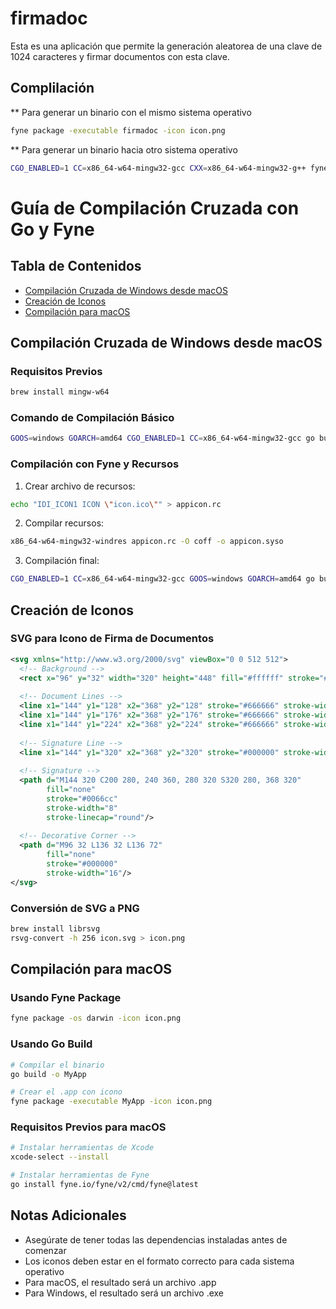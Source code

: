 # firmadoc

Esta es una aplicación que permite la generación aleatorea de una clave de 1024 caracteres y firmar documentos con esta clave.

## Complilación

** Para generar un binario con el mismo sistema operativo

```bash
fyne package -executable firmadoc -icon icon.png
```

** Para generar un binario hacia otro sistema operativo

```bash
CGO_ENABLED=1 CC=x86_64-w64-mingw32-gcc CXX=x86_64-w64-mingw32-g++ fyne package -os windows -icon icon.png
```

# Guía de Compilación Cruzada con Go y Fyne

## Tabla de Contenidos

- [Compilación Cruzada de Windows desde macOS](#compilación-cruzada-de-windows-desde-macos)
- [Creación de Iconos](#creación-de-iconos)
- [Compilación para macOS](#compilación-para-macos)


## Compilación Cruzada de Windows desde macOS

### Requisitos Previos
```bash
brew install mingw-w64
```

### Comando de Compilación Básico
```bash
GOOS=windows GOARCH=amd64 CGO_ENABLED=1 CC=x86_64-w64-mingw32-gcc go build -o app.exe
```

### Compilación con Fyne y Recursos
1. Crear archivo de recursos:
```bash
echo "IDI_ICON1 ICON \"icon.ico\"" > appicon.rc
```

2. Compilar recursos:
```bash
x86_64-w64-mingw32-windres appicon.rc -O coff -o appicon.syso
```

3. Compilación final:
```bash
CGO_ENABLED=1 CC=x86_64-w64-mingw32-gcc GOOS=windows GOARCH=amd64 go build -ldflags -H=windowsgui -o SigningApp.exe
```

## Creación de Iconos

### SVG para Icono de Firma de Documentos
```svg
<svg xmlns="http://www.w3.org/2000/svg" viewBox="0 0 512 512">
  <!-- Background -->
  <rect x="96" y="32" width="320" height="448" fill="#ffffff" stroke="#000000" stroke-width="16"/>
  
  <!-- Document Lines -->
  <line x1="144" y1="128" x2="368" y2="128" stroke="#666666" stroke-width="8"/>
  <line x1="144" y1="176" x2="368" y2="176" stroke="#666666" stroke-width="8"/>
  <line x1="144" y1="224" x2="368" y2="224" stroke="#666666" stroke-width="8"/>
  
  <!-- Signature Line -->
  <line x1="144" y1="320" x2="368" y2="320" stroke="#000000" stroke-width="4"/>
  
  <!-- Signature -->
  <path d="M144 320 C200 280, 240 360, 280 320 S320 280, 368 320" 
        fill="none" 
        stroke="#0066cc" 
        stroke-width="8"
        stroke-linecap="round"/>
        
  <!-- Decorative Corner -->
  <path d="M96 32 L136 32 L136 72" 
        fill="none" 
        stroke="#000000" 
        stroke-width="16"/>
</svg>
```

### Conversión de SVG a PNG
```bash
brew install librsvg
rsvg-convert -h 256 icon.svg > icon.png
```

## Compilación para macOS

### Usando Fyne Package
```bash
fyne package -os darwin -icon icon.png
```

### Usando Go Build
```bash
# Compilar el binario
go build -o MyApp

# Crear el .app con icono
fyne package -executable MyApp -icon icon.png
```

### Requisitos Previos para macOS
```bash
# Instalar herramientas de Xcode
xcode-select --install

# Instalar herramientas de Fyne
go install fyne.io/fyne/v2/cmd/fyne@latest
```

## Notas Adicionales
- Asegúrate de tener todas las dependencias instaladas antes de comenzar
- Los iconos deben estar en el formato correcto para cada sistema operativo
- Para macOS, el resultado será un archivo .app
- Para Windows, el resultado será un archivo .exe


